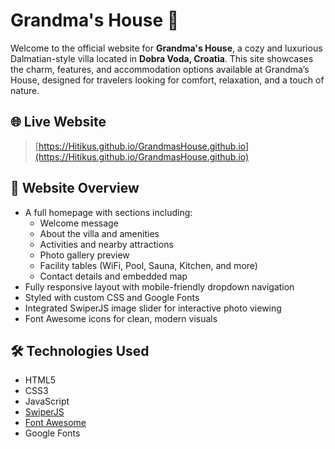 # Grandma's House 🏡

Welcome to the official website for **Grandma's House**, a cozy and luxurious Dalmatian-style villa located in **Dobra Voda, Croatia**. This site showcases the charm, features, and accommodation options available at Grandma’s House, designed for travelers looking for comfort, relaxation, and a touch of nature.

## 🌐 Live Website

> [https://Hitikus.github.io/GrandmasHouse.github.io](https://Hitikus.github.io/GrandmasHouse.github.io)  

## 📸 Website Overview

- A full homepage with sections including:
  - Welcome message
  - About the villa and amenities
  - Activities and nearby attractions
  - Photo gallery preview
  - Facility tables (WiFi, Pool, Sauna, Kitchen, and more)
  - Contact details and embedded map
- Fully responsive layout with mobile-friendly dropdown navigation
- Styled with custom CSS and Google Fonts
- Integrated SwiperJS image slider for interactive photo viewing
- Font Awesome icons for clean, modern visuals

## 🛠️ Technologies Used

- HTML5
- CSS3
- JavaScript
- [SwiperJS](https://swiperjs.com/)
- [Font Awesome](https://fontawesome.com/)
- Google Fonts


